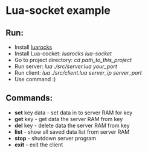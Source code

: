 <h1> Lua-socket example</h1>

<h2><b>Run:</b></h2>
<ul>
	<li>Install <a href="https://luarocks.org/">luarocks</a></li>
	<li>Install Lua-cocket: <i>luarocks lua-socket</i></li>
	<li>Go to project directory: <i>cd path_to_this_project</i></li>
	<li>Run server: <i>lua ./src/server.lua your_port</i></li>
	<li>Run client: <i>lua ./src/client.lua server_ip server_port</i></li>
	<li>Use command :)</li>
</ul>

<h2><b>Commands:</b></h2>
<ul>
	<li><b>set</b> key data - set data in to server RAM for key</li>
	<li><b>get</b> key - get data the server RAM from key</li>
	<li><b>del</b> key - delete data the server RAM from key</li>
	<li><b>list</b> - show all saved data list from server RAM</li>
	<li><b>stop</b> - shutdown server program</li>
	<li><b>exit</b> - exit the client</li>
</ul>